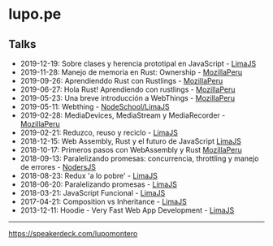 # lupo.pe

## Talks

* 2019-12-19: Sobre clases y herencia prototipal en JavaScript - [LimaJS](https://www.meetup.com/LimaJS/events/kmwfjryzqbzb/)
* 2019-11-28: Manejo de memoria en Rust: Ownership - [MozillaPeru](https://www.meetup.com/MozillaPeru/events/jdsqkryzpblc/)
* 2019-09-26: Aprendienddo Rust con Rustlings - [MozillaPeru](https://www.meetup.com/MozillaPeru/events/wxgsbryzmbjc/)
* 2019-06-27: Hola Rust! Aprendiendo con rustlings - [MozillaPeru](https://www.meetup.com/MozillaPeru/events/wxgsbryzjbkc/)
* 2019-05-23: Una breve introducción a WebThings - [MozillaPeru](https://www.meetup.com/MozillaPeru/events/zbmvwqyzhbfc/)
* 2019-05-11: Webthing - [NodeSchool/LimaJS](https://www.meetup.com/LimaJS/events/fqzsdqyzhbvb/)
* 2019-02-28: MediaDevices, MediaStream y MediaRecorder - [MozillaPeru](https://www.meetup.com/MozillaPeru/events/258623342/)
* 2019-02-21: Reduzco, reuso y reciclo - [LimaJS](https://www.meetup.com/LimaJS/events/fqzsdqyzdbcc/)
* 2018-12-15: Web Assembly, Rust y el futuro de JavaScript [LimaJS](https://www.meetup.com/LimaJS/events/fqzsdqyxqbbc/)
* 2018-10-17: Primeros pasos con WebAssembly y Rust [MozillaPeru](https://www.meetup.com/MozillaPeru/events/255089605/)
* 2018-09-13: Paralelizando promesas: concurrencia, throttling y manejo de errores -  [NodersJS](https://www.meetup.com/NodersJS/events/snrpwpyxmbrb/)
* 2018-08-23: Redux 'a lo pobre' - [LimaJS](https://www.eventbrite.com/e/limajs-agosto-tickets-49071586436)
* 2018-06-20: Paralelizando promesas - [LimaJS](https://www.eventbrite.com/e/limajs-junio-tickets-47201573176)
* 2018-03-21: JavaScript Funcional - [LimaJS](https://www.eventbrite.com/e/limajs-marzo-tickets-44271551402)
* 2017-04-21: Composition vs Inheritance - [LimaJS](https://www.eventbrite.com/e/limajs-abril-tickets-33552679969)
* 2013-12-11: Hoodie - Very Fast Web App Development - [LimaJS](http://lanyrd.com/2013/limajs-december/)

***

https://speakerdeck.com/lupomontero
